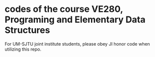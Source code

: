 # codes of the course VE280, Programing and Elementary Data Structures
For UM-SJTU joint institute students, please obey JI honor code when utilizing this repo.
